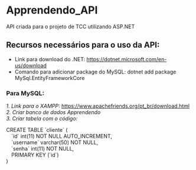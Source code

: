 # Apprendendo_API

API criada para o projeto de TCC utilizando ASP.NET

## Recursos necessários para o uso da API:

* Link para download do .NET: https://dotnet.microsoft.com/en-us/download
* Comando para adicionar package do MySQL: dotnet add package MySql.EntityFrameworkCore

### Para MySQL:

<i> 1. Link para o XAMPP: </i> https://www.apachefriends.org/pt_br/download.html <br>
<i> 2. Criar banco de dados Apprendendo </i> <br>
<i> 3. Criar tabela com o código: </i> <br> 
<p> CREATE TABLE `cliente` (           <br>
  &emsp;`id` int(11) NOT NULL AUTO_INCREMENT,<br>
  &emsp;`username` varchar(50) NOT NULL,     <br>   
  &emsp;`senha` int(11) NOT NULL,            <br>
  &emsp;PRIMARY KEY (`id`)                   <br>
) </p>



